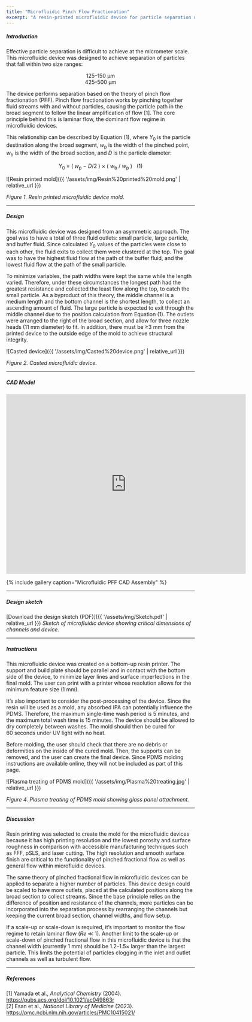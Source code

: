```yaml
---
title: "Microfluidic Pinch Flow Fractionation"
excerpt: "A resin-printed microfluidic device for particle separation using pinch flow fractionation (PFF) principles."
---
```


##### Introduction

Effective particle separation is difficult to achieve at the micrometer scale. This microfluidic device was designed to achieve separation of particles that fall within two size ranges:

<p align="center">
125–150&nbsp;µm<br>
425–500&nbsp;µm
</p>

The device performs separation based on the theory of pinch flow fractionation (PFF). Pinch flow fractionation works by pinching together fluid streams with and without particles, causing the particle path in the broad segment to follow the linear amplification of flow [1]. The core principle behind this is laminar flow, the dominant flow regime in microfluidic devices.

This relationship can be described by Equation&nbsp;(1), where <em>Y</em><sub>0</sub> is the particle destination along the broad segment, <em>w</em><sub>p</sub> is the width of the pinched point, <em>w</em><sub>b</sub> is the width of the broad section, and <em>D</em> is the particle diameter:

<p align="center">
<em>Y</em><sub>0</sub> = ( <em>w</em><sub>p</sub> − <em>D</em>/2 ) × ( <em>w</em><sub>b</sub> / <em>w</em><sub>p</sub> ) &nbsp; (1)
</p>

![Resin printed mold]({{ '/assets/img/Resin%20printed%20mold.png' | relative_url }})

*Figure 1. Resin printed microfluidic device mold.*

---

##### Design

This microfluidic device was designed from an asymmetric approach. The goal was to have a total of three fluid outlets: small particle, large particle, and buffer fluid. Since calculated <em>Y</em><sub>0</sub> values of the particles were close to each other, the fluid exits to collect them were clustered at the top. The goal was to have the highest fluid flow at the path of the buffer fluid, and the lowest fluid flow at the path of the small particle.

To minimize variables, the path widths were kept the same while the length varied. Therefore, under these circumstances the longest path had the greatest resistance and collected the least flow along the top, to catch the small particle. As a byproduct of this theory, the middle channel is a medium length and the bottom channel is the shortest length, to collect an ascending amount of fluid. The large particle is expected to exit through the middle channel due to the position calculation from Equation&nbsp;(1). The outlets were arranged to the right of the broad section, and allow for three nozzle heads (11&nbsp;mm diameter) to fit. In addition, there must be ≥3&nbsp;mm from the printed device to the outside edge of the mold to achieve structural integrity.

![Casted device]({{ '/assets/img/Casted%20device.png' | relative_url }})

*Figure 2. Casted microfluidic device.*

---

##### CAD Model

<iframe src="https://vanderbilt643.autodesk360.com/g/shares/SH90d2dQT28d5b602811fa229e6e54e25355" width="640" height="480" allowfullscreen="true" webkitallowfullscreen="true" mozallowfullscreen="true" frameborder="0"></iframe>


{% include gallery caption="Microfluidic PFF CAD Assembly" %}

---

##### Design sketch

[Download the design sketch (PDF)]({{ '/assets/img/Sketch.pdf' | relative_url }})
*Sketch of microfluidic device showing critical dimensions of channels and device.*

---

##### Instructions

This microfluidic device was created on a bottom-up resin printer. The support and build plate should be parallel and in contact with the bottom side of the device, to minimize layer lines and surface imperfections in the final mold. The user can print with a printer whose resolution allows for the minimum feature size (1&nbsp;mm).

It’s also important to consider the post-processing of the device. Since the resin will be used as a mold, any absorbed IPA can potentially influence the PDMS. Therefore, the maximum single-time wash period is 5&nbsp;minutes, and the maximum total wash time is 15&nbsp;minutes. The device should be allowed to dry completely between washes. The mold should then be cured for 60&nbsp;seconds under UV light with no heat.

Before molding, the user should check that there are no debris or deformities on the inside of the cured mold. Then, the supports can be removed, and the user can create the final device. Since PDMS molding instructions are available online, they will not be included as part of this page.

![Plasma treating of PDMS mold]({{ '/assets/img/Plasma%20treating.jpg' | relative_url }})

*Figure 4. Plasma treating of PDMS mold showing glass panel attachment.*

---

##### Discussion

Resin printing was selected to create the mold for the microfluidic devices because it has high printing resolution and the lowest porosity and surface roughness in comparison with accessible manufacturing techniques such as FFF, pSLS, and laser cutting. The high resolution and smooth surface finish are critical to the functionality of pinched fractional flow as well as general flow within microfluidic devices.

The same theory of pinched fractional flow in microfluidic devices can be applied to separate a higher number of particles. This device design could be scaled to have more outlets, placed at the calculated positions along the broad section to collect streams. Since the base principle relies on the difference of position and resistance of the channels, more particles can be incorporated into the separation process by rearranging the channels but keeping the current broad section, channel widths, and flow setup.

If a scale-up or scale-down is required, it’s important to monitor the flow regime to retain laminar flow (<em>Re</em> ≪ 1). Another limit to the scale-up or scale-down of pinched fractional flow in this microfluidic device is that the channel width (currently 1&nbsp;mm) should be 1.2–1.5× larger than the largest particle. This limits the potential of particles clogging in the inlet and outlet channels as well as turbulent flow.

---

##### References

[1] Yamada et&nbsp;al., *Analytical Chemistry* (2004). <https://pubs.acs.org/doi/10.1021/ac049863r>  
[2] Esan et&nbsp;al., *National Library of Medicine* (2023). <https://pmc.ncbi.nlm.nih.gov/articles/PMC10415021/>
